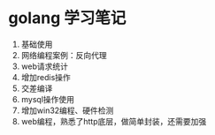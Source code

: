 
# golang 学习笔记

1. 基础使用
2. 网络编程案例：反向代理
3. web请求统计
4. 增加redis操作
5. 交差编译
6. mysql操作使用
7. 增加win32编程、硬件检测
8. web编程，熟悉了http底层，做简单封装，还需要加强